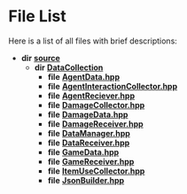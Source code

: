 
# File List

Here is a list of all files with brief descriptions:


* **dir** [**source**](dir_b2f33c71d4aa5e7af42a1ca61ff5af1b.md)     
    * **dir** [**DataCollection**](dir_8adf75fe53ae17187785c216cf2633db.md)     
        * **file** [**AgentData.hpp**](_agent_data_8hpp.md)     
        * **file** [**AgentInteractionCollector.hpp**](_agent_interaction_collector_8hpp.md)     
        * **file** [**AgentReciever.hpp**](_agent_reciever_8hpp.md)     
        * **file** [**DamageCollector.hpp**](_damage_collector_8hpp.md)     
        * **file** [**DamageData.hpp**](_damage_data_8hpp.md)     
        * **file** [**DamageReceiver.hpp**](_damage_receiver_8hpp.md)     
        * **file** [**DataManager.hpp**](_data_manager_8hpp.md)     
        * **file** [**DataReceiver.hpp**](_data_receiver_8hpp.md)     
        * **file** [**GameData.hpp**](_game_data_8hpp.md)     
        * **file** [**GameReceiver.hpp**](_game_receiver_8hpp.md)     
        * **file** [**ItemUseCollector.hpp**](_item_use_collector_8hpp.md)     
        * **file** [**JsonBuilder.hpp**](_json_builder_8hpp.md)     

